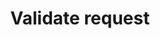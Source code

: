 ---
# -------------------------- #
#      ENDPOINT DETAILS      #
# -------------------------- #

product-type: "import-api"
content-type: "api-endpoint"
endpoint: "validate"
key: "validate-request"
version: "2"


# -------------------------- #
#       METHOD DETAILS       #
# -------------------------- #

title: "Validate request"
method: "post"
short-url: |
  /v{{ object.version }}{{ object.endpoint-url | flatify }}
full-url: |
  {{ api.base-url }}{{ endpoint.short-url | flatify }}
short: "{{ api.core-objects.status.short | flatify }}"
description: |
  {{ api.core-objects.validate.description | flatify | markdownify }}

  **Note**: Regardless of whether the Import API is functional, this endpoint will never return a `503 Service Unavailable` response. Use the [Status endpoint]({{ site.data.import-api.api.core-objects.status.anchor }}) to determine if the Import API is experiencing issues.


request-body: |
  The request body should provide an array (batch) of records to be inserted into the pipeline that adhere to the following:

  {% for requirement in general.request-body-requirements %}
  - {{ requirement.description | markdownify }}
  {% endfor %}


# -------------------------- #
#       METHOD ARGUMENTS     #
# -------------------------- #

arguments:
## The copy for these attributes lives in:
## _data/import-api/general.yml

  - name: "client_id"
    type: "integer"
    required: true
    description: |
      {{ general.attributes.client-id }}

      **Note**: This must be the same for every record in the request body. 
    example-value: "7723"

  - name: "table_name"
    type: "string"
    required: true
    description: "{{ general.attributes.table-name }}"
    example-value: "customers"

  - name: "sequence"
    type: "integer"
    required: true
    description: "{{ general.attributes.sequence }}"
    example-value: ""

  - name: "action"
    type: "string"
    required: true
    description: "This will always be `upsert`."
    example-value: "upsert"

  - name: "key_names"
    type: "array"
    required: true
    description: "{{ general.attributes.key-names }}"
    example-value: "id"

  - name: "data"
    type: "object"
    required: true
    description: "{{ general.attributes.data | flatify }}"


# -------------------------- #
#           RETURNS          #
# -------------------------- #

returns: |
  If successful, the API will return a `200 OK` status and a [Batch Status object]({{ site.data.import-api.api.data-structures.batch-status.section }}).


# ------------------------------ #
#   EXAMPLE REQUEST & RESPONSES  #
# ------------------------------ #

examples:
  - type: "Request"
    language: "json"
    code: |
      curl -X {{ endpoint.method | upcase }} {{ endpoint.full-url | flatify | strip_newlines }} \
           -H 'Authorization: Bearer <IMPORT_API_ACCESS_TOKEN>' \
           -H 'Content-Type: application/transit+json' \
           -d $'[
                  {
                    "client_id": 7723,
                    "table_name": "customers",
                    "sequence": 100,
                    "key_names": [
                      "id"
                    ],
                    "data": {
                      "id": 1,
                      "name": "Finn"
                    },
                    "action": "upsert"
                  }
                ]'

  - type: "Response"
    language: "json"
    code: |
      {
        "status": "OK",
        "message": "Batch is valid!"
      }

# This endpoint uses the same errors as the Push endpoint
# The list of those errors live in _data/import-api/response-codes/push.yml
  - type: "Errors"
    same-as: "push"
---